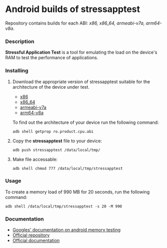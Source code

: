 # Android builds of stressapptest
Repository contains builds for each ABI: _x86, x86_64, armeabi-v7a, arm64-v8a_.

### Description
**Stressful Application Test** is a tool for emulating the load on the device's RAM to test the performance of applications.

### Installing
1. Download the appropriate version of stressapptest suitable for the architecture of the device under test.
   - [x86](https://github.com/kirillNay/android-stressapptest-builds/tree/master/x86)
   - [x86_64](https://github.com/kirillNay/android-stressapptest-builds/tree/master/x86_64)
   - [armeabi-v7a](https://github.com/kirillNay/android-stressapptest-builds/tree/master/armeabi-v7a)
   - [arm64-v8a](https://github.com/kirillNay/android-stressapptest-builds/tree/master/arm64-v8a)

   To find out the architecture of your device run the following command:
   ```
   adb shell getprop ro.product.cpu.abi
   ```
2. Copy the **stressapptest** file to your device:
   ```
   adb push stressapptest /data/local/tmp/
   ```
3. Make file accessable:
   ```
   adb shell chmod 777 /data/local/tmp/stressapptest
   ```

### Usage
To create a memory load of 990 MB for 20 seconds, run the following command:
```
adb shell /data/local/tmp/stressapptest -s 20 -M 990
```

### Documentation
- [Googles' documentation on android memory testing](https://developer.android.com/topic/performance/memory-overview#mem-stress)
- [Official repository](https://github.com/stressapptest/stressapptest)
- [Official documentation](https://android.googlesource.com/platform/external/stressapptest)
